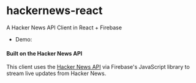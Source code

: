 hackernews-react
================

A Hacker News API Client in React + Firebase

* Demo: [](https://github.com/bobby5develops/hackernews-reactJS.git)

#### Built on the Hacker News API

This client uses the [Hacker News API](https://github.com/HackerNews/API) via Firebase's JavaScript
library to stream live updates from Hacker News.
